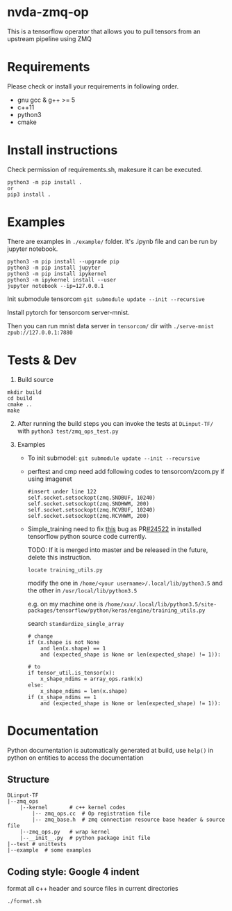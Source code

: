 # nvda-zmq-op

This is a tensorflow operator that allows you to pull tensors from an upstream pipeline using ZMQ

# Requirements
Please check or install your requirements in following order.
- gnu gcc & g++ >= 5
- c++11
- python3
- cmake

# Install instructions
Check permission of requirements.sh, makesure it can be executed.
```
python3 -m pip install .
or
pip3 install .
```

# Examples
There are examples in `./example/` folder. It's .ipynb file and can be run by jupyter notebook.
```
python3 -m pip install --upgrade pip
python3 -m pip install jupyter
python3 -m pip install ipykernel
python3 -m ipykernel install --user
jupyter notebook --ip=127.0.0.1
```

Init submodule tensorcom `git submodule update --init --recursive`

Install pytorch for tensorcom server-mnist.

Then you can run mnist data server in `tensorcom/` dir with `./serve-mnist zpub://127.0.0.1:7880` 

# Tests & Dev
1.  Build source
```
mkdir build
cd build
cmake ..
make
```
2. After running the build steps you can invoke the tests at `DLinput-TF/` with `python3 test/zmq_ops_test.py`

3. Examples
    * To init submodel: `git submodule update --init --recursive`
    * perftest and cmp need add following codes to tensorcom/zcom.py if using imagenet
        ```
        #insert under line 122
        self.socket.setsockopt(zmq.SNDBUF, 10240)
        self.socket.setsockopt(zmq.SNDHWM, 200)
        self.socket.setsockopt(zmq.RCVBUF, 10240)
        self.socket.setsockopt(zmq.RCVHWM, 200)
        ```
    * Simple_training need to fix [this](https://github.com/tensorflow/tensorflow/issues/24520) bug as PR[#24522](https://github.com/tensorflow/tensorflow/pull/24522) in installed tensorflow python source code currently.

      TODO: If it is merged into master and be released in the future, delete this instruction.
        ```
        locate training_utils.py
        ```
        modify the one in `/home/<your username>/.local/lib/python3.5` and the other in `/usr/local/lib/python3.5`
        
        e.g. on my machine one is `/home/xxx/.local/lib/python3.5/site-packages/tensorflow/python/keras/engine/training_utils.py`
        
        search `standardize_single_array` 

        ```
        # change 
        if (x.shape is not None
            and len(x.shape) == 1
            and (expected_shape is None or len(expected_shape) != 1)):

        # to
        if tensor_util.is_tensor(x):
            x_shape_ndims = array_ops.rank(x)
        else:
            x_shape_ndims = len(x.shape)
        if (x_shape_ndims == 1
            and (expected_shape is None or len(expected_shape) != 1)):
        ```


# Documentation
Python documentation is automatically generated at build, use `help()` in python on entities to access the documentation

## Structure
```
DLinput-TF
|--zmq_ops
    |--kernel       # c++ kernel codes
        |-- zmq_ops.cc  # Op registration file
        |-- zmq_base.h  # zmq connection resource base header & source file
    |--zmq_ops.py   # wrap kernel
    |--__init__.py  # python package init file
|--test # unittests
|--example  # some examples
```

## Coding style: Google 4 indent
format all c++ header and source files in current directories
```
./format.sh
```
